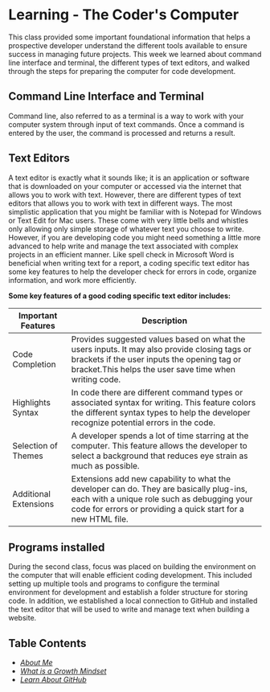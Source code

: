 # Learning - The Coder's Computer
This class provided some important foundational information that helps a prospective developer understand the different tools available to ensure success in managing future projects. This week we learned about command line interface and terminal, the different types of text editors, and walked through the steps for preparing the computer for code development. 

## Command Line Interface and Terminal
Command line, also referred to as a terminal is a way to work with your computer system through input of text commands. Once a command is entered by the user, the command is processed and returns a result.

## Text Editors
A text editor is exactly what it sounds like; it is an application or software that is downloaded on your computer or accessed via the internet that allows you to work with text. However, there are different types of text editors that allows you to work with text in different ways. The most simplistic application that you might be familiar with is Notepad for Windows or Text Edit for Mac users. These come with very little bells and whistles only allowing only simple storage of whatever text you choose to write. However, if you are developing code you might need something a little more advanced to help write and manage the text associated with complex projects in an efficient manner. Like spell check in Microsoft Word is beneficial when writing text for a report, a coding specific text editor has some key features to help the developer check for errors in code, organize information, and work more efficiently. 

**Some key features of a good coding specific text editor includes:**  

Important Features | Description
------------------ | -----------
Code Completion | Provides suggested values based on what the users inputs. It may also provide closing tags or brackets if the user inputs the opening tag or bracket.This helps the user save time when writing code.
Highlights Syntax | In code there are different command types or associated syntax for writing. This feature colors the different syntax types to help the developer recognize potential errors in the code.
Selection of Themes | A developer spends a lot of time starring at the computer. This feature allows the developer to select a background that reduces eye strain as much as possible.
Additional Extensions| Extensions add new capability to what the developer can do. They are basically plug-ins, each with a unique role such as debugging your code for errors or providing a quick start for a new HTML file.  

## Programs installed
During the second class, focus was placed on building the environment on the computer that will enable efficient coding development. This included setting up multiple tools and programs to configure the terminal environment for development and establish a folder structure for storing code. In addition, we established a local connection to GitHub and installed the text editor that will be used to write and manage text when building a website. 


## Table Contents
* [*About Me*](README.md)
* [*What is a Growth Mindset*](GrowthMindset.md)
* [*Learn About GitHub*](Markdown.md)

